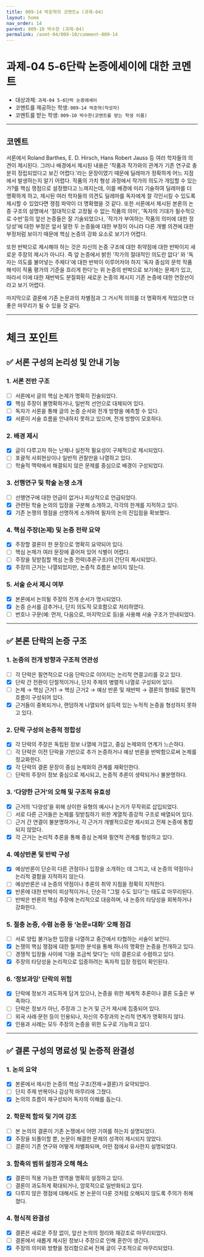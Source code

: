 ```yaml
---
title: 009-14 박준혁의 코멘트a (과제-04) 
layout: home
nav_order: 14
parent: 009-10 박수한 (과제-04)
permalink: /asmt-04/009-10/comment-009-14
---
```


# 과제-04 5-6단락 논증에세이에 대한 코멘트

- 대상과제: `과제-04 5-6단락 논증에세이`
- 코멘트를 제공하는 학생: `009-14 박준혁(작성자)` 
- 코멘트를 받는 학생: `009-10 박수한(코멘트를 받는 학생 이름)` 

---

## 코멘트

서론에서 Roland Barthes, E. D. Hirsch, Hans Robert Jauss 등 여러 학자들의 의견이 제시된다. 그러나 배경에서 제시된 내용은 '작품과 작가와의 관계가 기존 연구로 충분히 정립되었다고 보긴 어렵다.'라는 문장이였기 때문에 딜레마가 정확하게 어느 지점에서 발생하는지 알기 어렵다. 작품의 가치 형성 과정에서 작가의 의도가 개입할 수 있는가?를 핵심 쟁점으로 설정했다고 느껴지는데, 이를 배경에 미리 기술하여 딜레마를 더 명확하게 하고, 제시된 여러 학자들의 의견도 딜레마를 독자에게 잘 각인시킬 수 있도록 제시할 수 있었다면 쟁점 파악이 더 명확했을 것 같다. 또한 서론에서 제시된 본론의 논증 구조의 설명에서 '절대적으로 고정될 수 없는 작품의 의미', '독자의 기대가 필수적으로 수반'등의 앞선 논증들은 잘 기술되었으나, '작가가 부여하는 작품의 의미에 대한 정당성'에 대한 부정은 앞서 말한 두 논증들에 대한 부정이 아니라 다른 개별 의견에 대한 부정처럼 보이기 때문에 핵심 논증의 강화 요소로 보기가 어렵다. 

또한 반박으로 제시해야 하는 것은 자신의 논증 구조에 대한 취약점에 대한 반박이지 새로운 주장의 제시가 아니다. 즉 앞 논증에서 밝힌 '작가의 절대적인 의도란 없다' 와 '독자는 의도를 불어넣는 주체다'에 대한 반박이 이루어저야 하지 '독자 중심의 문학 작품 해석이 작품 평가의 기준을 흐리게 한다'는 위 논증의 반박으로 보기에는 문제가 있고, 따라서 이에 대한 재반박도 분절화된 새로운 논증의 제시지 기존 논증에 대한 연장선이라고 보기 어렵다.

마지막으로 결론에 기존 논문과의 차별점과 그 거시적 의의를 더 명확하게 적었으면 더 좋은 마무리가 될 수 있을 것 같다.

---

# 체크 포인트

## ✅ 서론 구성의 논리성 및 안내 기능

### **1. 서론 전반 구조** 
- [ ] 서론에서 글의 핵심 논제가 명확히 진술되었다.  
- [x] 핵심 주장이 불명확하거나, 일반적 선언으로 대체되어 있다.  
- [ ] 독자가 서론을 통해 글의 논증 순서와 전개 방향을 예측할 수 있다.  
- [x] 서론이 서술 흐름을 안내하지 못하고 있으며, 전개 방향이 모호하다.

### **2. 배경 제시**
- [X] 글이 다루고자 하는 난제나 실천적 필요성이 구체적으로 제시되었다.  
- [ ] 포괄적 사회현상이나 일반적 관찰만을 나열하고 있다.  
- [ ] 학술적 맥락에서 해결되지 않은 문제를 중심으로 배경이 구성되었다.

### **3. 선행연구 및 학술 논쟁 소개**
- [ ] 선행연구에 대한 언급이 없거나 피상적으로 언급되었다.  
- [X] 관련된 학술 논의의 입장을 구분해 소개하고, 각각의 한계를 지적하고 있다.  
- [X] 기존 논쟁의 쟁점을 선명하게 소개하여 필자의 논의 진입점을 확보했다.

### **4. 핵심 주장(논제) 및 논증 전략 요약**
- [X] 주장할 결론이 한 문장으로 명확히 요약되어 있다.  
- [ ] 핵심 논제가 여러 문장에 흩어져 있어 식별이 어렵다.  
- [ ] 주장을 뒷받침할 핵심 논증 전략(추론구조)이 간단히 제시되었다.  
- [x] 주장의 근거는 나열되었지만, 논증적 흐름은 보이지 않는다.

### **5. 서술 순서 제시 여부**
- [X] 본론에서 논의될 주장의 전개 순서가 명시되었다.  
- [x] 논증 순서를 감추거나, 단지 의도적 모호함으로 처리하였다.  
- [ ] 번호나 구문(예: 먼저, 다음으로, 마지막으로 등)을 사용해 서술 구조가 안내되었다.

---

## ✅ 본론 단락의 논증 구조 

### **1. 논증의 전개 방향과 구조적 연관성**
- [ ] 각 단락은 필연적으로 다음 단락으로 이어지는 논리적 연결고리를 갖고 있다.  
- [x] 단락 간 전환이 단절적이거나, 단지 주제의 병렬적 나열로 구성되어 있다.  
- [ ] 논제 → 핵심 근거1 → 핵심 근거2 → 예상 반론 및 재반박 → 결론의 형태로 필연적 흐름이 구성되어 있다.  
- [x] 근거들이 중복되거나, 랜덤하게 나열되어 설득력 있는 누적적 논증을 형성하지 못하고 있다.  

### **2. 단락 구성의 논증적 정합성**
- [x] 각 단락의 주장은 독립된 정보 나열에 가깝고, 중심 논제와의 연계가 느슨하다.  
- [ ] 각 단락은 이전 단락을 기반으로 추가 논증하거나 예상 반론을 반박함으로써 논제를 정교화한다.  
- [X] 각 단락의 결론 문장이 중심 논제와의 관계를 재확인한다.  
- [ ] 단락의 주장이 정보 중심으로 제시되고, 논증적 추론이 생략되거나 불분명하다.

### **3. ‘다양한 근거’의 오해 및 구조적 유효성**
- [x] 근거의 ‘다양성’을 위해 상이한 유형의 예시나 논거가 무작위로 삽입되었다.  
- [ ] 서로 다른 근거들은 논제를 뒷받침하기 위한 계열적·증강적 구조로 배열되어 있다.  
- [ ] 근거 간 연결이 불분명하거나, 각 근거가 개별적으로만 제시되고 전체 논증에 통합되지 않았다.  
- [X] 각 근거는 논리적 추론을 통해 중심 논제와 필연적 관계를 형성하고 있다.

### **4. 예상반론 및 반박 구성**
- [x] 예상반론이 단순히 다른 관점이나 입장을 소개하는 데 그치고, 내 논증의 약점이나 논리적 결함을 지적하지 않는다.  
- [ ] 예상반론은 내 논증의 약점이나 추론의 취약 지점을 정확히 지적한다.  
- [x] 반론에 대한 반박이 피상적이거나, 단순히 "그럴 수도 있다"는 태도로 마무리된다.  
- [ ] 반박은 반론의 핵심 주장에 논리적으로 대응하며, 내 논증의 타당성을 회복하거나 강화한다.  

### **5. 절충 논증, 수렴 논증 등 ‘논문=대화’ 오해 점검**
- [ ] 서로 양립 불가능한 입장을 나열하고 중간에서 타협하는 서술이 보인다.  
- [X] 논쟁의 핵심 쟁점에 대한 철저한 분석을 통해 하나의 명확한 논증을 전개하고 있다.  
- [ ] 경쟁적 입장들 사이에 ‘다들 조금씩 맞다’는 식의 결론으로 수렴하고 있다.  
- [X] 주장의 타당성을 논리적으로 입증하려는 독자적 입장 정립이 확인된다.  

### **6. ‘정보과잉’ 단락의 위험**
- [x] 단락에 정보가 과도하게 담겨 있으나, 논증을 위한 체계적 추론이나 결론 도출은 부족하다.  
- [ ] 단락은 정보가 아닌, 주장과 그 논거 및 근거 제시에 집중되어 있다.  
- [ ] 외국 사례·문헌 등이 인용되나, 자신의 주장과의 논리적 연계가 명확하지 않다.  
- [X] 인용과 사례는 모두 주장의 논증을 위한 도구로 기능하고 있다.  

---

## ✅ 결론 구성의 명료성 및 논증적 완결성

### **1. 논의 요약**
- [X] 본론에서 제시한 논증의 핵심 구조(전제→결론)가 요약되었다.  
- [ ] 단지 주제 반복이나 감상적 마무리에 그쳤다.  
- [X] 논의의 흐름이 재구성되어 독자의 이해를 돕는다.

### **2. 학문적 함의 및 기여 강조**
- [ ] 본 논의의 결론이 기존 논쟁에서 어떤 기여를 하는지 설명되었다.  
- [x] 주장을 되풀이할 뿐, 논문이 해결한 문제의 성격이 제시되지 않았다.  
- [ ] 결론이 기존 연구와 어떻게 차별화되며, 어떤 점에서 유사한지 설명되었다.

### **3. 함축의 범위 설정과 오해 해소**
- [X] 결론이 적용 가능한 영역을 명확히 설정하고 있다.  
- [ ] 결론이 과도하게 확대되거나, 암묵적으로 일반화되고 있다.  
- [X] 다루지 않은 쟁점에 대해서도 본 논문이 다룬 것처럼 오해되지 않도록 주의가 취해졌다.

### **4. 형식적 완결성**
- [X] 결론은 새로운 주장 없이, 앞선 논의의 정리와 재강조로 마무리되었다.  
- [ ] 결론에서 새롭게 제시된 정보나 주장으로 인해 혼란이 생긴다.  
- [X] 주장의 의미와 방향을 정리함으로써 전체 글이 구조적으로 마무리되었다.
